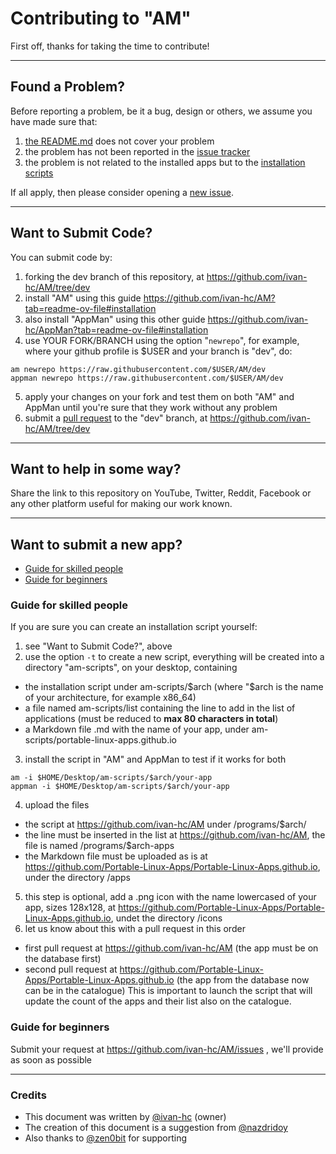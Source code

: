 # Contributing to "AM"
First off, thanks for taking the time to contribute!

-----------------------------------------------

## Found a Problem?
Before reporting a problem, be it a bug, design or others, we assume you have made sure that:
1. [the README.md](https://github.com/ivan-hc/AM/blob/main/README.md) does not cover your problem
2. the problem has not been reported in the [issue tracker](https://github.com/ivan-hc/AM/issues)
3. the problem is not related to the installed apps but to the [installation scripts](https://github.com/ivan-hc/AM/tree/main/programs)

If all apply, then please consider opening a [new issue](https://github.com/ivan-hc/AM/issues).

-----------------------------------------------

## Want to Submit Code?
You can submit code by:
1. forking the dev branch of this repository, at https://github.com/ivan-hc/AM/tree/dev
2. install "AM" using this guide https://github.com/ivan-hc/AM?tab=readme-ov-file#installation
3. also install "AppMan" using this other guide https://github.com/ivan-hc/AppMan?tab=readme-ov-file#installation
4. use YOUR FORK/BRANCH using the option "`newrepo`", for example, where your github profile is $USER and your branch is "dev", do:
```
am newrepo https://raw.githubusercontent.com/$USER/AM/dev
appman newrepo https://raw.githubusercontent.com/$USER/AM/dev
```
5. apply your changes on your fork and test them on both "AM" and AppMan until you're sure that they work without any problem
6. submit a [pull request](https://github.com/ivan-hc/AM/pulls) to the "dev" branch, at https://github.com/ivan-hc/AM/tree/dev

-----------------------------------------------

## Want to help in some way?
Share the link to this repository on YouTube, Twitter, Reddit, Facebook or any other platform useful for making our work known.

-----------------------------------------------

## Want to submit a new app?

- [Guide for skilled people](#guide-for-skilled-people)
- [Guide for beginners](#guide-for-beginners)

### Guide for skilled people
If you are sure you can create an installation script yourself:
1. see "Want to Submit Code?", above
2. use the option `-t` to create a new script, everything will be created into a directory "am-scripts", on your desktop, containing
  - the installation script under am-scripts/$arch (where "$arch is the name of your architecture, for example x86_64)
  - a file named am-scripts/list containing the line to add in the list of applications (must be reduced to **max 80 characters in total**)
  - a Markdown file .md with the name of your app, under am-scripts/portable-linux-apps.github.io
3. install the script in "AM" and AppMan to test if it works for both
```
am -i $HOME/Desktop/am-scripts/$arch/your-app
appman -i $HOME/Desktop/am-scripts/$arch/your-app
```
4. upload the files
  - the script at https://github.com/ivan-hc/AM under /programs/$arch/
  - the line must be inserted in the list at https://github.com/ivan-hc/AM, the file is named /programs/$arch-apps
  - the Markdown file must be uploaded as is at https://github.com/Portable-Linux-Apps/Portable-Linux-Apps.github.io, under the directory /apps
5. this step is optional, add a .png icon with the name lowercased of your app, sizes 128x128, at https://github.com/Portable-Linux-Apps/Portable-Linux-Apps.github.io, undet the directory /icons
6. let us know about this with a pull request in this order
  - first pull request at https://github.com/ivan-hc/AM (the app must be on the database first)
  - second pull request at https://github.com/Portable-Linux-Apps/Portable-Linux-Apps.github.io (the app from the database now can be in the catalogue)
This is important to launch the script that will update the count of the apps and their list also on the catalogue.


### Guide for beginners
Submit your request at https://github.com/ivan-hc/AM/issues , we'll provide as soon as possible

-----------------------------------------------

### Credits
- This document was written by [@ivan-hc](https://github.com/ivan-hc) (owner)
- The creation of this document is a suggestion from [@nazdridoy](https://github.com/nazdridoy)
- Also thanks to [@zen0bit](https://github.com/zen0bit) for supporting

